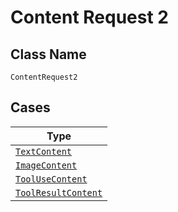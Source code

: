 
# Content Request 2

## Class Name

`ContentRequest2`

## Cases

| Type |
|  --- |
| [`TextContent`](../../../doc/models/text-content.md) |
| [`ImageContent`](../../../doc/models/image-content.md) |
| [`ToolUseContent`](../../../doc/models/tool-use-content.md) |
| [`ToolResultContent`](../../../doc/models/tool-result-content.md) |

